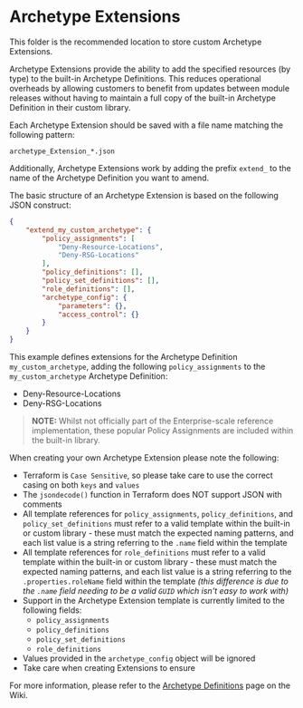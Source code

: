 # Archetype Extensions

This folder is the recommended location to store custom Archetype Extensions.

Archetype Extensions provide the ability to add the specified resources (by type) to the built-in Archetype Definitions. This reduces operational overheads by allowing customers to benefit from updates between module releases without having to maintain a full copy of the built-in Archetype Definition in their custom library.

Each Archetype Extension should be saved with a file name matching the following pattern:

`archetype_Extension_*.json`

Additionally, Archetype Extensions work by adding the prefix `extend_` to the name of the Archetype Definition you want to amend.

The basic structure of an Archetype Extension is based on the following JSON construct:

```json
{
    "extend_my_custom_archetype": {
        "policy_assignments": [
            "Deny-Resource-Locations",
            "Deny-RSG-Locations"
        ],
        "policy_definitions": [],
        "policy_set_definitions": [],
        "role_definitions": [],
        "archetype_config": {
            "parameters": {},
            "access_control": {}
        }
    }
}
```

This example defines extensions for the Archetype Definition `my_custom_archetype`, adding the following `policy_assignments` to the `my_custom_archetype` Archetype Definition:

- Deny-Resource-Locations
- Deny-RSG-Locations

> **NOTE:** Whilst not officially part of the Enterprise-scale reference implementation, these popular Policy Assignments are included within the built-in library. 

When creating your own Archetype Extension please note the following:

- Terraform is `Case Sensitive`, so please take care to use the correct casing on both `keys` and `values`
- The `jsondecode()` function in Terraform does NOT support JSON with comments
- All template references for `policy_assignments`, `policy_definitions`, and `policy_set_definitions` must refer to a valid template within the built-in or custom library - these must match the expected naming patterns, and each list value is a string referring to the `.name` field within the template
- All template references for `role_definitions` must refer to a valid template within the built-in or custom library - these must match the expected naming patterns, and each list value is a string referring to the `.properties.roleName` field within the template *(this difference is due to the `.name` field needing to be a valid `GUID` which isn't easy to work with)*
- Support in the Archetype Extension template is currently limited to the following fields:
  - `policy_assignments`
  - `policy_definitions`
  - `policy_set_definitions`
  - `role_definitions`
- Values provided in the `archetype_config` object will be ignored
- Take care when creating Extensions to ensure

For more information, please refer to the [Archetype Definitions](https://github.com/Azure/terraform-azurerm-caf-enterprise-scale/wiki/%5BUser-Guide%5D-Archetype-Definitions) page on the Wiki.
